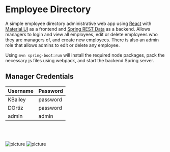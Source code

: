 # Employee Directory #

A simple employee directory administrative web app using [React](https://reactjs.org/) with [Material UI](https://material-ui.com/) as a frontend and [Spring REST Data](https://spring.io/projects/spring-data-rest) as a backend.
Allows managers to login and view all employees, edit or delete employees who they are managers of, and create new employees.
There is also an admin role that allows admins to edit or delete any employee.

Using `mvn spring-boot:run` will install the required node packages, pack the necessary js files using webpack, and start the backend Spring server.

## Manager Credentials ##
Username  | Password
------------- | -------------
KBailey  | password
DOrtiz  | password
admin | admin

<br>
<br>

![picture](https://imgur.com/OjA74g5.png)
![picture](https://imgur.com/fo4xz2U.png)
